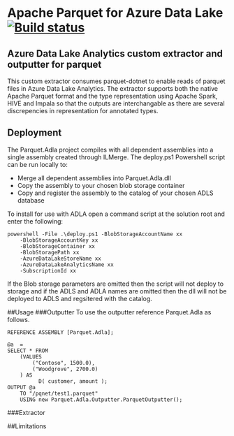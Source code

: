 # Apache Parquet for Azure Data Lake [![Build status](https://ci.appveyor.com/api/projects/status/e8inekwpv0femv8b/branch/master?svg=true)](https://ci.appveyor.com/project/aloneguid/parquet-usql/branch/master)

## Azure Data Lake Analytics custom extractor and outputter for parquet

This custom extractor consumes parquet-dotnet to enable reads of parquet files in Azure Data Lake Analytics. 
The extractor supports both the native Apache Parquet format and the type representation using Apache Spark, 
HIVE and Impala so that the outputs are interchangable as there are several discrepencies in representation for annotated types.

## Deployment

The Parquet.Adla project compiles with all dependent assemblies into a single assembly created through ILMerge. The deploy.ps1 Powershell script can be run locally 
to:

-	Merge all dependent assemblies into Parquet.Adla.dll
-	Copy the assembly to your chosen blob storage container
-	Copy and register the assembly to the catalog of your chosen ADLS database 

To install for use with ADLA open a command script at the solution root and enter the following:

	powershell -File .\deploy.ps1 -BlobStorageAccountName xx
		-BlobStorageAccountKey xx
		-BlobStorageContainer xx
		-BlobStoragePath xx
		-AzureDataLakeStoreName xx
		-AzureDataLakeAnalyticsName xx
		-SubscriptionId xx

If the Blob storage parameters are omitted then the script will not deploy to storage and if the ADLS and ADLA names are omitted then the dll will not be deployed to ADLS and regsitered with the catalog.

##Usage
###Outputter
To use the outputter reference Parquet.Adla as follows.

	REFERENCE ASSEMBLY [Parquet.Adla];

	@a  = 
    SELECT * FROM 
        (VALUES
            ("Contoso", 1500.0),
            ("Woodgrove", 2700.0)
        ) AS 
              D( customer, amount );
	OUTPUT @a
		TO "/pqnet/test1.parquet"
		USING new Parquet.Adla.Outputter.ParquetOutputter();

###Extractor

##Limitations